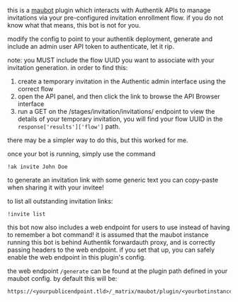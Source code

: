 this is a [maubot](https://github.com/maubot/maubot) plugin which interacts with Authentik APIs to manage invitations
via your pre-configured invitation enrollment flow. if you do not know what that means, this bot is not for you.

modify the config to point to your authentik deployment, generate and include an admin user API token to authenticate, let it rip.

note: you MUST include the flow UUID you want to associate with your invitation generation. in order to find this:

1. create a temporary invitation in the Authentic admin interface using the correct flow
2. open the API panel, and then click the link to browse the API Browser interface
3. run a GET on the /stages/invitation/invitations/ endpoint to view the details of your temporary invitation, you will
   find your flow UUID in the `response['results']['flow']` path.

there may be a simpler way to do this, but this worked for me.

once your bot is running, simply use the command

    !ak invite John Doe

to generate an invitation link with some generic text you can copy-paste when sharing it with your invitee!

to list all outstanding invitation links:

    !invite list

this bot now also includes a web endpoint for users to use instead of having to remember a bot command! it is assumed that the maubot instance running this bot is behind Authentik forwardauth proxy, and is correctly passing headers to the web endpoint. if you set that up, you can safely enable the web endpoint in this plugin's config.

the web endpoint `/generate` can be found at the plugin path defined in your maubot config. by default this will be:

    https://<yourpublicendpoint.tld>/_matrix/maubot/plugin/<yourbotinstance>/generate